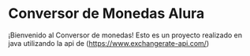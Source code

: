 # Conversor de Monedas Alura
¡Bienvenido al Conversor de monedas! Esto es un proyecto realizado en java utilizando la api de (https://www.exchangerate-api.com/)
